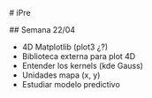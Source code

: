# iPre

## Semana 22/04

* 4D Matplotlib (plot3 ¿?)
* Biblioteca externa para plot 4D 
* Entender los kernels (kde Gauss)
* Unidades mapa (x, y)
* Estudiar modelo predictivo
